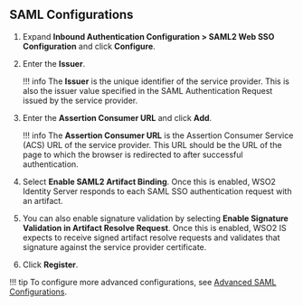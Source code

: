 ## SAML Configurations 

1. Expand **Inbound Authentication Configuration > SAML2 Web SSO Configuration** and click **Configure**.

2. Enter the **Issuer**. 

    !!! info
        The **Issuer** is the unique identifier of the service provider. This is also the issuer value specified in the SAML Authentication Request issued by the service provider.
     
3. Enter the **Assertion Consumer URL** and click **Add**.
    
    !!! info
        The **Assertion Consumer URL** is the Assertion Consumer Service (ACS) URL of the service provider. This URL should be the URL of the page to which the browser is redirected to after successful authentication.

4. Select **Enable SAML2 Artifact Binding**. Once this is enabled, WSO2 Identity Server responds to each SAML SSO authentication request with an artifact.

5. You can also enable signature validation by selecting **Enable Signature Validation in Artifact Resolve Request**. Once this is enabled, WSO2 IS expects to receive signed artifact resolve requests and validates that signature against the service provider certificate.

6. Click **Register**.
    
!!! tip
     To configure more advanced configurations, see [Advanced SAML Configurations](/guides/login/saml-app-config-advanced). 

